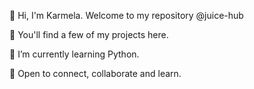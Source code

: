 👋 Hi, I'm Karmela. Welcome to my repository @juice-hub

👀 You'll find a few of my projects here.

🌱 I’m currently learning Python.

💞️ Open to connect, collaborate and learn.

<!---
juice-hub/juice-hub is a ✨ special ✨ repository because its `README.md` (this file) appears on your GitHub profile.
You can click the Preview link to take a look at your changes.
--->
